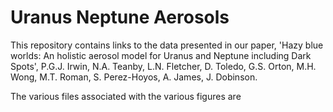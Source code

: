 # Uranus Neptune Aerosols

This repository contains links to the data presented in our paper, 'Hazy blue worlds: An holistic aerosol model for Uranus and Neptune including Dark Spots', P.G.J. Irwin, N.A. Teanby, L.N. Fletcher, D. Toledo, G.S. Orton, M.H. Wong, M.T. Roman, S. Perez-Hoyos, A. James, J. Dobinson.

The various files associated with the various figures are


